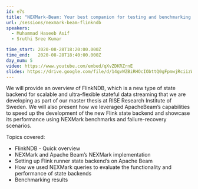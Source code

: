 ```yaml
---
id: e7s
title: "NEXMark-Beam: Your best companion for testing and benchmarking new core stream processing libraries"
url: /sessions/nexmark-beam-flinkndb
speakers:
  - Muhammad Haseeb Asif
  - Sruthi Sree Kumar

time_start: 2020-08-28T18:20:00.000Z
time_end:   2020-08-28T18:40:00.000Z
day_num: 5
video: https://www.youtube.com/embed/qXvZDKRZrnE
slides: https://drive.google.com/file/d/14gvWZBiRHOcIObttQ0gFpmwjRciizW1Y/view
---
```


We will provide an overview of FlinkNDB, which is a new type of state backend for scalable and ultra-flexible stateful data streaming that we are developing as part of our master thesis at RISE Research Institute of Sweden. We will also present how we leveraged ApacheBeam’s capabilities to speed up the development of the new Flink state backend and showcase its performance using NEXMark benchmarks and failure-recovery scenarios. 

Topics covered:
* FlinkNDB - Quick overview 
* NEXMark and Apache Beam’s NEXMark implementation 
* Setting up Flink runner state backend’s on Apache Beam 
* How we used NEXMark queries to evaluate the functionality and performance of state backends 
* Benchmarking results
